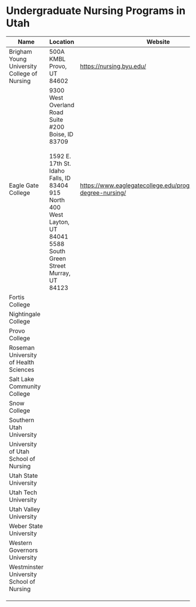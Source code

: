 # Undergraduate Nursing Programs in Utah

| Name | Location | Website | Accreditation | Contact |
| --- | --- | --- | --- | --- |
| Brigham Young University College of Nursing | 500A KMBL Provo, UT 84602 | https://nursing.byu.edu/ | CCNE | Jane H. Lassetter, PhD, RN |
| Eagle Gate College | 9300 West Overland Road Suite #200 Boise, ID 83709<br><br>1592 E. 17th St. Idaho Falls, ID 83404<br>915 North 400 West Layton, UT 84041<br>5588 South Green Street Murray, UT 84123 | https://www.eaglegatecollege.edu/programs/bachelors-degree-nursing/ | CCNE |  |
| Fortis College |  |  |  |  |
| Nightingale College |  |  |  |  |
| Provo College |  |  |  |  |
| Roseman University of Health Sciences |  |  |  |  |
| Salt Lake Community College |  |  |  |  |
| Snow College |  |  |  |  |
| Southern Utah University |  |  |  |  |
| University of Utah School of Nursing |  |  |  |  |
| Utah State University |  |  |  |  |
| Utah Tech University |  |  |  |  |
| Utah Valley University |  |  |  |  |
| Weber State University |  |  |  |  |
| Western Governors University |  |  |  |  |
| Westminster University School of Nursing |  |  |  |  |
|  |  |  |  |  |
|  |  |  |  |  |
|  |  |  |  |  |
